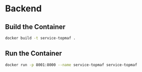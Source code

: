 # Backend

## Build the Container
```sh
docker build -t service-topmaf .
```
## Run the Container
```sh
docker run -p 8001:8000 --name service-topmaf service-topmaf
```
